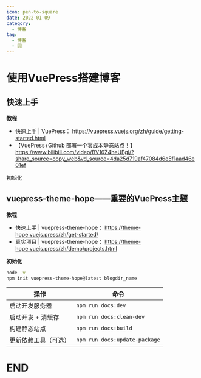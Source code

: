 ```yaml
---
icon: pen-to-square
date: 2022-01-09
category:
  - 博客
tag:
  - 博客
  - 圆
---
```


# 使用VuePress搭建博客

## 快速上手

**教程**
- 快速上手 | VuePress： https://vuepress.vuejs.org/zh/guide/getting-started.html
- 【VuePress+Github 部署一个零成本静态站点！】 https://www.bilibili.com/video/BV16Z4heUEgi/?share_source=copy_web&vd_source=4da25d719af47084d6e5f1aad46e01ef

初始化

## vuepress-theme-hope——重要的VuePress主题

**教程**
- 快速上手 | vuepress-theme-hope： https://theme-hope.vuejs.press/zh/get-started/
- 真实项目 | vuepress-theme-hope： https://theme-hope.vuejs.press/zh/demo/projects.html

**初始化**
```bash
node -v
npm init vuepress-theme-hope@latest blogdir_name
```

| 操作         | 命令                            |
| ---------- | ----------------------------- |
| 启动开发服务器    | `npm run docs:dev`            |
| 启动开发 + 清缓存 | `npm run docs:clean-dev`      |
| 构建静态站点     | `npm run docs:build`          |
| 更新依赖工具（可选） | `npm run docs:update-package` |


# END
